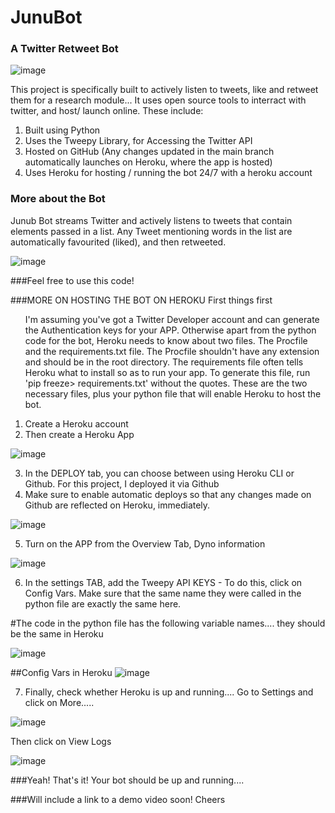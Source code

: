 # JunuBot
### A Twitter Retweet Bot
![image](https://user-images.githubusercontent.com/23518337/123507632-72dd8480-d6a5-11eb-88ac-8d8d1ed7a477.png)


This project is specifically built to actively listen to tweets, like and retweet them for a research module...
It uses open source tools to interract with twitter, and host/ launch online. These include:
1. Built using Python
2. Uses the Tweepy Library, for Accessing the Twitter API
3. Hosted on GitHub (Any changes updated in the main branch automatically launches on Heroku, where the app is hosted)
4. Uses Heroku for hosting / running the bot 24/7 with a heroku account

### More about the Bot
Junub Bot streams Twitter and actively listens to tweets that contain elements passed in a list. Any Tweet mentioning words in the list are automatically favourited (liked), and then retweeted.

![image](https://user-images.githubusercontent.com/23518337/123507537-ea5ee400-d6a4-11eb-91b8-07c49cda4831.png)

###Feel free to use this code!

###MORE ON HOSTING THE BOT ON HEROKU
First things first
<ul>
  I'm assuming you've got a Twitter Developer account and can generate the Authentication keys for your APP.
  Otherwise apart from the python code for the bot, Heroku needs to know about two files. The Procfile and the requirements.txt file. The Procfile shouldn't have any extension and should be in the root directory. The requirements file often tells Heroku what to install so as to run your app. To generate this file, run 'pip freeze> requirements.txt' without the quotes. These are the two necessary files, plus your python file that will enable Heroku to host the bot.
  </ul>

1. Create a Heroku account
2. Then create a Heroku App

![image](https://user-images.githubusercontent.com/23518337/123507772-5130cd00-d6a6-11eb-8db6-41182c88a770.png)

3. In the DEPLOY tab, you can choose between using Heroku CLI or Github. For this project, I deployed it via Github
4. Make sure to enable automatic deploys so that any changes made on Github are reflected on Heroku, immediately.

![image](https://user-images.githubusercontent.com/23518337/123507856-e5029900-d6a6-11eb-9908-8c9ce1f96621.png)

5. Turn on the APP from the Overview Tab, Dyno information

![image](https://user-images.githubusercontent.com/23518337/123507879-1bd8af00-d6a7-11eb-9840-f79dabe51bab.png)

6. In the settings TAB, add the Tweepy API KEYS - To do this, click on Config Vars. Make sure that the same name they were called in the python file are exactly the same here.

#The code in the python file has the following variable names.... they should be the same in Heroku

![image](https://user-images.githubusercontent.com/23518337/123507967-a0c3c880-d6a7-11eb-8a15-90833ce3d2b0.png)


##Config Vars in Heroku
![image](https://user-images.githubusercontent.com/23518337/123507935-7114c080-d6a7-11eb-962d-bb84e2fe858f.png)

7. Finally, check whether Heroku is up and running....
Go to Settings and click on More.....

![image](https://user-images.githubusercontent.com/23518337/123508006-d23c9400-d6a7-11eb-9ce9-cebe530d18e7.png)

Then click on View Logs

![image](https://user-images.githubusercontent.com/23518337/123508042-fac48e00-d6a7-11eb-9e31-67880ec79ec4.png)


###Yeah! That's it! Your bot should be up and running....

###Will include a link to a demo video soon! Cheers

